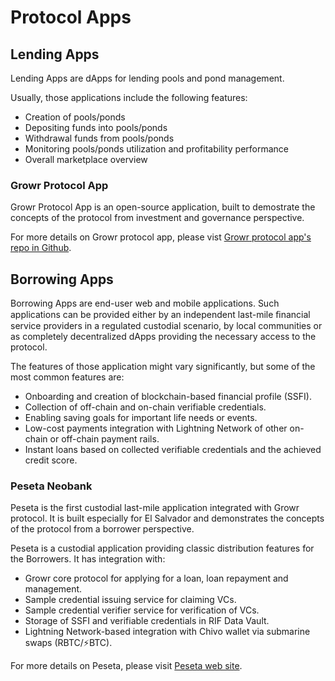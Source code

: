 # Protocol Apps
## Lending Apps
Lending Apps are dApps for lending pools and pond management. 

Usually, those applications include the following features:
- Creation of pools/ponds
- Depositing funds into pools/ponds
- Withdrawal funds from pools/ponds
- Monitoring pools/ponds utilization and profitability performance
- Overall marketplace overview

### Growr Protocol App
Growr Protocol App is an open-source application, built to demostrate the concepts of the protocol from investment and governance perspective.

For more details on Growr protocol app, please vist [Growr protocol app's repo in Github](https://github.com/growr-xyz/growr-protocol-app/wiki).

## Borrowing Apps
Borrowing Apps are end-user web and mobile applications. Such applications can be provided either by an independent last-mile ﬁnancial service providers in a regulated custodial scenario, by local communities or as completely decentralized dApps providing the necessary access to the protocol.

The features of those application might vary significantly, but some of the most common features are:
- Onboarding and creation of blockchain-based financial profile (SSFI).
- Collection of off-chain and on-chain verifiable credentials.
- Enabling saving goals for important life needs or events.
- Low-cost payments integration with Lightning Network of other on-chain or off-chain payment rails.
- Instant loans based on collected verifiable credentials and the achieved credit score.

### Peseta Neobank
Peseta is the first custodial last-mile application integrated with Growr protocol. It is built especially for El Salvador and demonstrates the concepts of the protocol from a borrower perspective.

Peseta is a custodial application providing classic distribution features for the Borrowers. It has integration with:
- Growr core protocol for applying for a loan, loan repayment and management.
- Sample credential issuing service for claiming VCs.
- Sample credential verifier service for verification of VCs.
- Storage of SSFI and verifiable credentials in RIF Data Vault.
- Lightning Network-based integration with Chivo wallet via submarine swaps (RBTC/⚡BTC).

For more details on Peseta, please visit [Peseta web site](https://www.peseta.xyz).